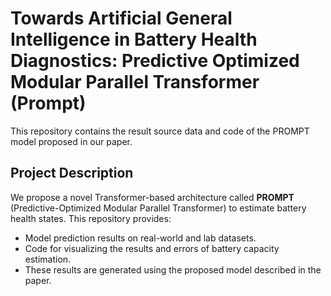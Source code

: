 # Towards Artificial General Intelligence in Battery Health Diagnostics: Predictive Optimized Modular Parallel Transformer (Prompt)
This repository contains the result source data and code of the PROMPT model proposed in our paper.
## Project Description

We propose a novel Transformer-based architecture called **PROMPT** (Predictive-Optimized Modular Parallel Transformer) to estimate battery health states. This repository provides:

- Model prediction results on real-world and lab datasets.
- Code for visualizing the results and errors of battery capacity estimation.
- These results are generated using the proposed model described in the paper.

